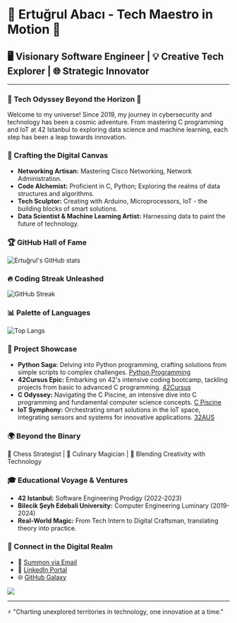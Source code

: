 
# 🌟 Ertuğrul Abacı - Tech Maestro in Motion 🚀

## 🖥️ Visionary Software Engineer | 💡 Creative Tech Explorer | 🌐 Strategic Innovator

---

### 🌌 Tech Odyssey Beyond the Horizon 🌌
Welcome to my universe! Since 2019, my journey in cybersecurity and technology has been a cosmic adventure. From mastering C programming and IoT at 42 Istanbul to exploring data science and machine learning, each step has been a leap towards innovation.

### 🎨 Crafting the Digital Canvas
- **Networking Artisan:** Mastering Cisco Networking, Network Administration.
- **Code Alchemist:** Proficient in C, Python; Exploring the realms of data structures and algorithms.
- **Tech Sculptor:** Creating with Arduino, Microprocessors, IoT - the building blocks of smart solutions.
- **Data Scientist & Machine Learning Artist:** Harnessing data to paint the future of technology.

### 🏆 GitHub Hall of Fame
![Ertuğrul's GitHub stats](https://github-readme-stats.vercel.app/api?username=eabaci42&show_icons=true&theme=radical)

### 🔥 Coding Streak Unleashed
![GitHub Streak](https://github-readme-streak-stats.herokuapp.com/?user=eabaci42&theme=dark)

### 📊 Palette of Languages
![Top Langs](https://github-readme-stats.vercel.app/api/top-langs/?username=eabaci42&layout=compact&theme=vision-friendly-dark)

### 🌟 Project Showcase
- **Python Saga:** Delving into Python programming, crafting solutions from simple scripts to complex challenges. [Python Programming](https://github.com/eabaci42/Python-Programming.git)
- **42Cursus Epic:** Embarking on 42's intensive coding bootcamp, tackling projects from basic to advanced C programming. [42Cursus](https://github.com/eabaci42/42Cursus.git)
- **C Odyssey:** Navigating the C Piscine, an intensive dive into C programming and fundamental computer science concepts. [C Piscine](https://github.com/eabaci42/C-Piscine.git)
- **IoT Symphony:** Orchestrating smart solutions in the IoT space, integrating sensors and systems for innovative applications. [32AUS](https://github.com/eabaci42/32AUS.git)

### 🌍 Beyond the Binary
🤯 Chess Strategist | 🍳 Culinary Magician | 🌟 Blending Creativity with Technology

### 🎓 Educational Voyage & Ventures
- **42 Istanbul:** Software Engineering Prodigy (2022-2023)
- **Bilecik Şeyh Edebali University:** Computer Engineering Luminary (2019-2024)
- **Real-World Magic:** From Tech Intern to Digital Craftsman, translating theory into practice.

### 🤝 Connect in the Digital Realm
- 📧 [Summon via Email](mailto:ertugrul@atikrost.com)
- 💼 [LinkedIn Portal](https://www.linkedin.com/in/eabaci42)
- 🌐 [GitHub Galaxy](https://github.com/eabaci42)

![](https://komarev.com/ghpvc/?username=eabaci) <!-- Profile visit counter -->

---

⚡ "Charting unexplored territories in technology, one innovation at a time."
